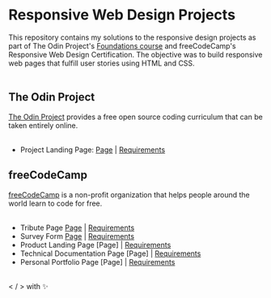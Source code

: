 # Responsive Web Design Projects

This repository contains my solutions to the responsive design projects as part of The Odin Project's [Foundations course](https://www.theodinproject.com/paths/foundations/courses/foundations) and freeCodeCamp's Responsive Web Design Certification. The objective was to build responsive web pages that fulfill user stories using HTML and CSS.</br></br>

## The Odin Project
[The Odin Project](https://www.theodinproject.com/) provides a free open source coding curriculum that can be taken entirely online. </br></br>

* Project Landing Page: [Page](https://zowdk.github.io/responsive-web-design/product-landing-pages/music-lessons/) | [Requirements](https://www.theodinproject.com/paths/foundations/courses/foundations/lessons/landing-page#assignment)
 

## freeCodeCamp
[freeCodeCamp](https://www.freecodecamp.org/) is a non-profit organization that helps people around the world learn to code for free. </br></br>

* Tribute Page [Page](https://zowdk.github.io/responsive-web-design/tribute-page/) | [Requirements](https://www.freecodecamp.org/learn/responsive-web-design/responsive-web-design-projects/build-a-tribute-page)
* Survey Form [Page](https://zowdk.github.io/responsive-web-design/survey-form/) | [Requirements](https://www.freecodecamp.org/learn/responsive-web-design/responsive-web-design-projects/build-a-survey-form/)
* Product Landing Page [Page] | [Requirements](https://www.freecodecamp.org/learn/responsive-web-design/responsive-web-design-projects/build-a-product-landing-page)
* Technical Documentation Page [Page] | [Requirements](https://www.freecodecamp.org/learn/responsive-web-design/responsive-web-design-projects/build-a-technical-documentation-page)
* Personal Portfolio Page [Page] | [Requirements](https://www.freecodecamp.org/learn/responsive-web-design/responsive-web-design-projects/build-a-personal-portfolio-webpage)

</br>
< / > with ✨

